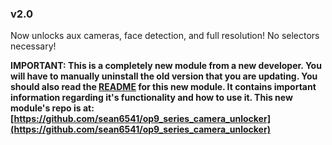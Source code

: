 ### v2.0

Now unlocks aux cameras, face detection, and full resolution! No selectors necessary!

**IMPORTANT: This is a completely new module from a new developer. You will have to manually uninstall the old version that you are updating. You should also read the [README](https://github.com/sean6541/op9_series_camera_unlocker/blob/master/README.md) for this new module. It contains important information regarding it's functionality and how to use it. This new module's repo is at: [https://github.com/sean6541/op9_series_camera_unlocker](https://github.com/sean6541/op9_series_camera_unlocker)**
